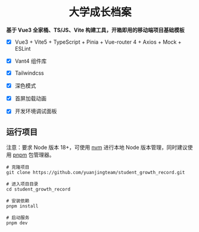 <h1 align="center">大学成长档案</h1>

**基于 Vue3 全家桶、TS/JS、Vite 构建工具，开箱即用的移动端项目基础模板**

- [x] Vue3 + Vite5 + TypeScript + Pinia + Vue-router 4 + Axios + Mock + ESLint
- [x] Vant4 组件库
- [x] Tailwindcss
- [x] 深色模式
- [x] 首屏加载动画
- [x] 开发环境调试面板




## 运行项目

注意：要求 Node 版本 18+，可使用 [nvm](https://github.com/nvm-sh/nvm#installing-and-updating) 进行本地 Node 版本管理，同时建议使用 [pnpm](https://pnpm.io/zh/installation) 包管理器。

```shell
# 克隆项目
git clone https://github.com/yuanjingteam/student_growth_record.git

# 进入项目目录
cd student_growth_record

# 安装依赖
pnpm install

# 启动服务
pnpm dev
```
